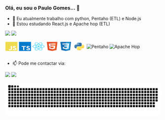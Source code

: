 ### Olá, eu sou o Paulo Gomes... 👋

- 🔭 Eu atualmente trabalho com python, Pentaho (ETL) e Node.js
- 🌱 Estou estudando React.js e Apache hop (ETL)

<div>
  <img height="180em" src="https://github-readme-stats.vercel.app/api?username=paulogomes&show_icons=true&theme=dark&include_all_commits=true&count_private=true"/>
  <img height="180em" src="https://github-readme-stats.vercel.app/api/top-langs/?username=paulogomes&layout=compact&langs_count=7&theme=dark"/>
</div>
  
<div style="display: inline_block"><br>
  <img align="center" alt="Js" height="30" width="40" src="https://raw.githubusercontent.com/devicons/devicon/master/icons/javascript/javascript-plain.svg">
  <img align="center" alt="Ts" height="30" width="40" src="https://raw.githubusercontent.com/devicons/devicon/master/icons/typescript/typescript-plain.svg">
  <img align="center" alt="React" height="30" width="40" src="https://raw.githubusercontent.com/devicons/devicon/master/icons/react/react-original.svg">
  <img align="center" alt="HTML" height="30" width="40" src="https://raw.githubusercontent.com/devicons/devicon/master/icons/html5/html5-original.svg">
  <img align="center" alt="CSS" height="30" width="40" src="https://raw.githubusercontent.com/devicons/devicon/master/icons/css3/css3-original.svg">
  <img align="center" alt="Python" height="30" width="40" src="https://raw.githubusercontent.com/devicons/devicon/master/icons/python/python-original.svg">
  <img align="center" alt="Pentaho" height="30" width="40" src="https://raw.githubusercontent.com/pentaho/pentaho-kettle/master/ui/src/main/resources/ui/images/spoon.ico">
  <img align="center" alt="Apache Hop" height="30" width="40" src="https://hop.apache.org/tech-manual/latest/_images/logo/CMYK/jpg/HOP_logo_CMYK-4.jpg">
</div>

  ##

- 📫 Pode me contactar via:
<div> 
  <a href = "mailto:paulovianagomes@gmail.com"><img src="https://img.shields.io/badge/-Gmail-%23333?style=for-the-badge&logo=gmail&logoColor=white"></a>
  <a href="https://www.linkedin.com/in/paulovianagomes/" target="_blank"><img src="https://img.shields.io/badge/-LinkedIn-%230077B5?style=for-the-badge&logo=linkedin"></a> 
 
  ![Snake animation](https://github.com/paulogomes/paulogomes/blob/output/github-contribution-grid-snake.svg)
</div>
